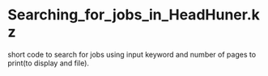 # Searching_for_jobs_in_HeadHuner.kz
short code to search for jobs using input keyword and number of pages to print(to display and file).
